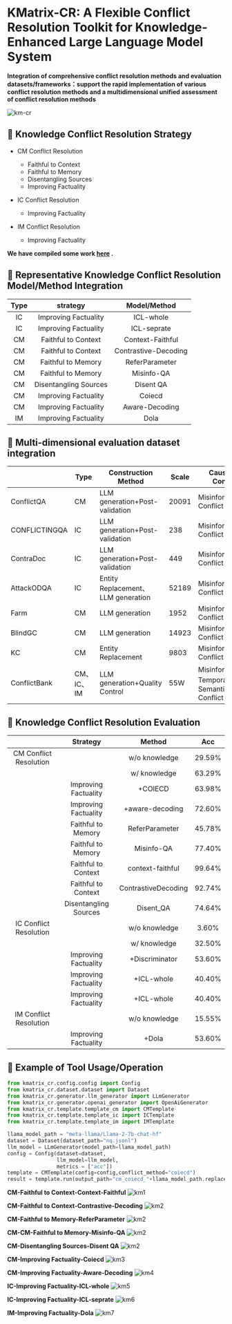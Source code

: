 # KMatrix-CR: A Flexible Conflict Resolution Toolkit for Knowledge-Enhanced Large Language Model System



**Integration of comprehensive conflict resolution methods and evaluation datasets/frameworks：support the rapid implementation of various conflict resolution methods and a multidimensional unified assessment of conflict resolution methods**


![km-cr](images/km-cr.png)

## 🔧 Knowledge Conflict Resolution Strategy

- CM Conflict Resolution
  - Faithful to Context
  - Faithful to Memory
  - Disentangling Sources
  - Improving Factuality

- IC Conflict Resolution
  - Improving Factuality

- IM Conflict Resolution
  - Improving Factuality

**We have compiled some work [here](paper_list.md) .**


## 📓 Representative Knowledge Conflict Resolution Model/Method Integration

| **Type** |  **strategy**  |  **Model**/**Method**  |
| :------: | :--------------------: | :--------------------: |
|    IC    |        Improving Factuality         |        ICL-whole         |
|    IC    |        Improving Factuality         |        ICL-seprate         |
|    CM    |        Faithful to Context         |         Context-Faithful         |
|    CM    |        Faithful to Context         |       Contrastive-Decoding |
|    CM    |        Faithful to Memory         |        ReferParameter          |
|    CM    |        Faithful to Memory         |        Misinfo-QA          |
|    CM    |         Disentangling Sources         |         Disent QA         |
|    CM    |        Improving Factuality         |         Coiecd         |
|    CM    |        Improving Factuality         |         Aware-Decoding         |
|    IM    |        Improving Factuality         |        Dola          |




## 📄  Multi-dimensional evaluation dataset integration

|               | **Type**   | **Construction Method**            | **Scale** | **Causes of Conflict**                        |
| ------------- | ---------- | ---------------------------------- | --------- | --------------------------------------------- |
| ConflictQA    | CM         | LLM generation+Post-validation     | 20091     | Misinformation  Conflict                      |
| CONFLICTINGQA | IC         | LLM generation+Post-validation     | 238       | Misinformation  Conflict                      |
| ContraDoc     | IC         | LLM generation+Post-validation     | 449       | Misinformation  Conflict                      |
| AttackODQA    | IC         | Entity Replacement、LLM generation | 52189     | Misinformation  Conflict                      |
| Farm          | CM         | LLM generation                     | 1952      | Misinformation  Conflict                      |
| BlindGC       | CM         | LLM generation                     | 14923     | Misinformation  Conflict                      |
| KC            | CM         | Entity Replacement                 | 9803      | Misinformation  Conflict                      |
| ConflictBank  | CM、IC、IM | LLM generation+Quality Control     | 55W       | Misinformation、  Temporal、Semantic Conflict |



## 📄 Knowledge Conflict Resolution Evaluation

|                        |     Strategy   |   Method     |  Acc   |
| :--------------------: | :------------: | :------------: | :----: |
| CM Conflict Resolution |                  | w/o knowledge  | 29.59% |
|                        |                  |   w/ knowledge  | 63.29% |
|                        | Improving Factuality |     +COIECD     | 63.98% |
|                        | Improving Factuality |     +aware-decoding     | 72.60% |
|                        | Faithful to Memory |  ReferParameter  | 45.78%  |
|                        | Faithful to Memory |  Misinfo-QA  | 77.40% |
|                        | Faithful to Context |     context-faithful  | 99.64% |
|                        | Faithful to Context |      ContrastiveDecoding  | 92.74% |
|                        | Disentangling Sources |     Disent_QA  | 74.64%  |
| IC Conflict Resolution | | w/o knowledge  | 3.60%  |
|                        | |  w/ knowledge  | 32.50% |
|                        | Improving Factuality |  +Discriminator | 53.60% |
|                        | Improving Factuality |  +ICL-whole | 40.40% |
|                        | Improving Factuality |  +ICL-whole | 40.40% |
| IM Conflict Resolution | |  w/o knowledge  | 15.55%  |
|                        | Improving Factuality |  +Dola | 53.60% |

## 💫 Example of Tool Usage/Operation


```python
from kmatrix_cr.config.config import Config
from kmatrix_cr.dataset.dataset import Dataset
from kmatrix_cr.generator.llm_generator import LLmGenerator
from kmatrix_cr.generator.openai_generator import OpenAiGenerator
from kmatrix_cr.template.template_cm import CMTemplate
from kmatrix_cr.template.template_ic import ICTemplate
from kmatrix_cr.template.template_im import IMTemplate

llama_model_path = "meta-llama/Llama-2-7b-chat-hf"
dataset = Dataset(dataset_path="nq.jsonl")
llm_model = LLmGenerator(model_path=llama_model_path) 
config = Config(dataset=dataset,
                llm_model=llm_model,
                metrics = ["acc"])
template = CMTemplate(config=config,conflict_method="coiecd")
result = template.run(output_path="cm_coiecd_"+llama_model_path.replace("/","_")+".json")
```


**CM-Faithful to Context-Context-Faithful**
![km1](images/CM-Faithful-to-Context-Context-Faithful.png)

**CM-Faithful to Context-Contrastive-Decoding**
![km2](images/CM-Faithful-to-Context-Contrastive-Decoding.png)

**CM-Faithful to Memory-ReferParameter**
![km2](images/CM-Faithful-to-Memory-Refer-only-to-parameter-knowledge.png)

**CM-CM-Faithful to Memory-Misinfo-QA**
![km2](images/CM-Faithful-to-Memory-Misinfo-QA.png)

**CM-Disentangling Sources-Disent QA**
![km2](images/CM-Disentangling-Sources-Disent-QA.png)

**CM-Improving Factuality-Coiecd**
![km3](images/CM-Improving-Factuality-Coiecd.png)

**CM-Improving Factuality-Aware-Decoding**
![km4](images/CM-Improving-Factuality-Aware-Decoding.png)

**IC-Improving Factuality-ICL-whole**
![km5](images/IC-Improving-Factuality-ICL-whole.png)

**IC-Improving Factuality-ICL-seprate**
![km6](images/IC-Improving-Factuality-ICL-seprate.png)

**IM-Improving Factuality-Dola**
![km7](images/IM-Improving-Factuality-Dola.png)
